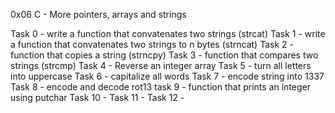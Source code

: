 0x06 C - More pointers, arrays and strings

Task 0 - write a function that convatenates two strings (strcat)
Task 1 - write a function that convatenates two strings to n bytes (strncat)
Task 2 - function that copies a string (strncpy)
Task 3 - function that compares two strings (strcmp)
Task 4 - Reverse an integer array
Task 5 - turn all letters into uppercase
Task 6 - capitalize all words
Task 7 - encode string into 1337
Task 8 - encode and decode rot13
task 9 - function that prints an integer using putchar
Task 10 -
Task 11 -
Task 12 -
